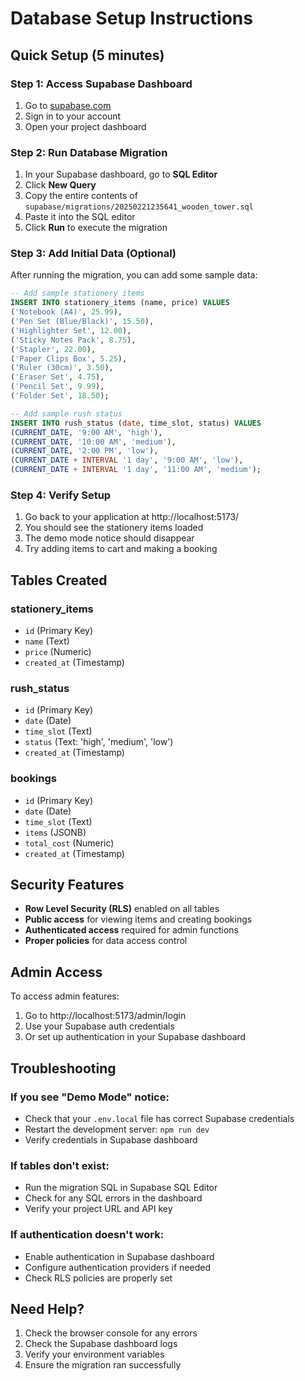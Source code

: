 # Database Setup Instructions

## Quick Setup (5 minutes)

### Step 1: Access Supabase Dashboard
1. Go to [supabase.com](https://supabase.com)
2. Sign in to your account
3. Open your project dashboard

### Step 2: Run Database Migration
1. In your Supabase dashboard, go to **SQL Editor**
2. Click **New Query**
3. Copy the entire contents of `supabase/migrations/20250221235641_wooden_tower.sql`
4. Paste it into the SQL editor
5. Click **Run** to execute the migration

### Step 3: Add Initial Data (Optional)
After running the migration, you can add some sample data:

```sql
-- Add sample stationery items
INSERT INTO stationery_items (name, price) VALUES
('Notebook (A4)', 25.99),
('Pen Set (Blue/Black)', 15.50),
('Highlighter Set', 12.00),
('Sticky Notes Pack', 8.75),
('Stapler', 22.00),
('Paper Clips Box', 5.25),
('Ruler (30cm)', 3.50),
('Eraser Set', 4.75),
('Pencil Set', 9.99),
('Folder Set', 18.50);

-- Add sample rush status
INSERT INTO rush_status (date, time_slot, status) VALUES
(CURRENT_DATE, '9:00 AM', 'high'),
(CURRENT_DATE, '10:00 AM', 'medium'),
(CURRENT_DATE, '2:00 PM', 'low'),
(CURRENT_DATE + INTERVAL '1 day', '9:00 AM', 'low'),
(CURRENT_DATE + INTERVAL '1 day', '11:00 AM', 'medium');
```

### Step 4: Verify Setup
1. Go back to your application at http://localhost:5173/
2. You should see the stationery items loaded
3. The demo mode notice should disappear
4. Try adding items to cart and making a booking

## Tables Created

### stationery_items
- `id` (Primary Key)
- `name` (Text)
- `price` (Numeric)
- `created_at` (Timestamp)

### rush_status
- `id` (Primary Key)
- `date` (Date)
- `time_slot` (Text)
- `status` (Text: 'high', 'medium', 'low')
- `created_at` (Timestamp)

### bookings
- `id` (Primary Key)
- `date` (Date)
- `time_slot` (Text)
- `items` (JSONB)
- `total_cost` (Numeric)
- `created_at` (Timestamp)

## Security Features

- **Row Level Security (RLS)** enabled on all tables
- **Public access** for viewing items and creating bookings
- **Authenticated access** required for admin functions
- **Proper policies** for data access control

## Admin Access

To access admin features:
1. Go to http://localhost:5173/admin/login
2. Use your Supabase auth credentials
3. Or set up authentication in your Supabase dashboard

## Troubleshooting

### If you see "Demo Mode" notice:
- Check that your `.env.local` file has correct Supabase credentials
- Restart the development server: `npm run dev`
- Verify credentials in Supabase dashboard

### If tables don't exist:
- Run the migration SQL in Supabase SQL Editor
- Check for any SQL errors in the dashboard
- Verify your project URL and API key

### If authentication doesn't work:
- Enable authentication in Supabase dashboard
- Configure authentication providers if needed
- Check RLS policies are properly set

## Need Help?

1. Check the browser console for any errors
2. Check the Supabase dashboard logs
3. Verify your environment variables
4. Ensure the migration ran successfully
